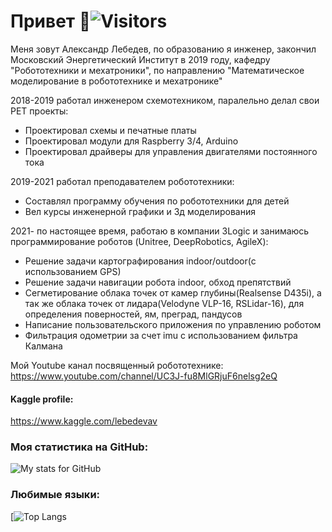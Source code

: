 # Привет 👋![Visitors](https://visitor-badge.glitch.me/badge?page_id=VL-Systems) 


Меня зовут Александр Лебедев, по образованию я инженер, закончил Московский Энергетический Институт в 2019 году, кафедру "Робототехники и мехатроники", по направлению "Математическое моделирование в робототехнике и мехатронике"

2018-2019 работал инженером схемотехником, паралельно делал свои PET проекты: 
- Проектировал схемы и печатные платы
- Проектировал модули для Raspberry 3/4, Arduino
- Проектировал драйверы для управления двигателями постоянного тока

2019-2021 работал преподавателем робототехники:
- Составлял программу обучения по робототехники для детей
- Вел курсы инженерной графики и 3д моделирования 

2021- по настоящее время, работаю в компании 3Logic и занимаюсь программирование роботов (Unitree, DeepRobotics, AgileX):
- Решение задачи картографирования indoor/outdoor(с использованием GPS)
- Решение задачи навигации робота indoor, обход препятствий
- Сегметирование облака точек от камер глубины(Realsense D435i), а так же облака точек от лидара(Velodyne VLP-16, RSLidar-16), для определения поверностей, ям, преград, пандусов
- Написание пользовательского приложения по управлению роботом
- Фильтрация одометрии за счет imu c использованием фильтра Калмана

Мой Youtube канал посвященный робототехнике: 
https://www.youtube.com/channel/UC3J-fu8MlGRjuF6nelsg2eQ

#### Kaggle profile:
https://www.kaggle.com/lebedevav

### Моя статистика на GitHub: 
![My stats for GitHub](https://github-readme-stats.vercel.app/api?username=VL-Systems&count_private=true&hide=contribs&show_icons=true&theme=radical)

### Любимые языки: 
[![Top Langs](https://github-readme-stats.vercel.app/api/top-langs/?username=VL-Systems&count_private=true&hide=tsql&langs_count=7&theme=radical&layout=compact)
